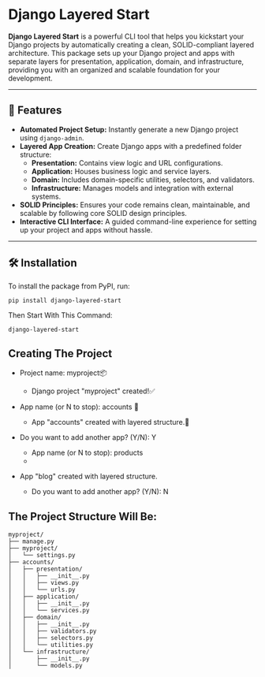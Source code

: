 # Django Layered Start

**Django Layered Start** is a powerful CLI tool that helps you kickstart your Django projects by automatically creating a clean, SOLID-compliant layered architecture. This package sets up your Django project and apps with separate layers for presentation, application, domain, and infrastructure, providing you with an organized and scalable foundation for your development.

---

## 🚀 Features

- **Automated Project Setup:** Instantly generate a new Django project using `django-admin`.
- **Layered App Creation:** Create Django apps with a predefined folder structure:
  - **Presentation:** Contains view logic and URL configurations.
  - **Application:** Houses business logic and service layers.
  - **Domain:** Includes domain-specific utilities, selectors, and validators.
  - **Infrastructure:** Manages models and integration with external systems.
- **SOLID Principles:** Ensures your code remains clean, maintainable, and scalable by following core SOLID design principles.
- **Interactive CLI Interface:** A guided command-line experience for setting up your project and apps without hassle.

---

## 🛠 Installation

To install the package from PyPI, run:

```
pip install django-layered-start
```

Then Start With This Command:

```
django-layered-start
```

## Creating The Project

* Project name: myproject📦
  * Django project "myproject" created!✅

* App name (or N to stop): accounts 🧱
  * App "accounts" created with layered structure.📂

* Do you want to add another app? (Y/N): Y 
  * App name (or N to stop): products
  * 
* App "blog" created with layered structure.
  * Do you want to add another app? (Y/N): N


## The Project Structure Will Be:

```
myproject/
├── manage.py
├── myproject/
│   └── settings.py
├── accounts/
│   ├── presentation/
│   │   ├── __init__.py
│   │   ├── views.py
│   │   └── urls.py
│   ├── application/
│   │   ├── __init__.py
│   │   └── services.py
│   ├── domain/
│   │   ├── __init__.py
│   │   ├── validators.py
│   │   ├── selectors.py
│   │   └── utilities.py
│   └── infrastructure/
│       ├── __init__.py
│       └── models.py
```
